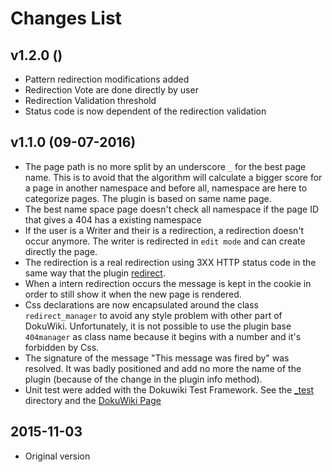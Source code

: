 # Changes List


## v1.2.0 ()
  * Pattern redirection modifications added
  * Redirection Vote are done directly by user
  * Redirection Validation threshold
  * Status code is now dependent of the redirection validation

## v1.1.0 (09-07-2016)
  * The page path is no more split by an underscore `_` for the best page name. This is to avoid that the algorithm will calculate a bigger score for a page in another namespace and before all, namespace are here to categorize pages. The plugin is based on same name page.
  * The best name space page doesn't check all namespace if the page ID that gives a 404 has a existing namespace
  * If the user is a Writer and their is a redirection, a redirection doesn't occur anymore. The writer is redirected in `edit mode` and can create directly the page.
  * The redirection is a real redirection using 3XX HTTP status code in the same way that the plugin [redirect](https://www.dokuwiki.org/plugin:redirect).
  * When a intern redirection occurs the message is kept in the cookie in order to still show it when the new page is rendered.
  * Css declarations are now encapsulated around the class `redirect_manager` to avoid any style problem with other part of DokuWiki. Unfortunately, it is not possible to use the plugin base `404manager` as class name because it begins with a number and it's forbidden by Css.
  * The signature of the message "This message was fired by" was resolved. It was badly positioned and add no more the name of the plugin (because of the change in the plugin info method).
  * Unit test were added with the Dokuwiki Test Framework. See the [_test](_test) directory and the [DokuWiki Page](https://www.dokuwiki.org/devel:unittesting)


## 2015-11-03
  * Original version

